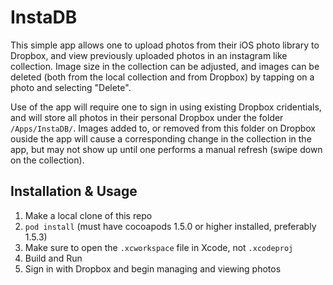 # InstaDB
This simple app allows one to upload photos from their iOS photo library to Dropbox, and view previously uploaded photos in an instagram like collection. Image size in the collection can be adjusted, and images can be deleted (both from the local collection and from Dropbox) by tapping on a photo and selecting "Delete".

Use of the app will require one to sign in using existing Dropbox cridentials, and will store all photos in their personal Dropbox under the folder `/Apps/InstaDB/`. Images added to, or removed from this folder on Dropbox ouside the app will cause a corresponding change in the collection in the app, but may not show up until one performs a manual refresh (swipe down on the collection).

## Installation & Usage

1) Make a local clone of this repo
2) `pod install` (must have cocoapods 1.5.0 or higher installed, preferably 1.5.3)
3) Make sure to open the `.xcworkspace` file in Xcode, not `.xcodeproj`
4) Build and Run
5) Sign in with Dropbox and begin managing and viewing photos
